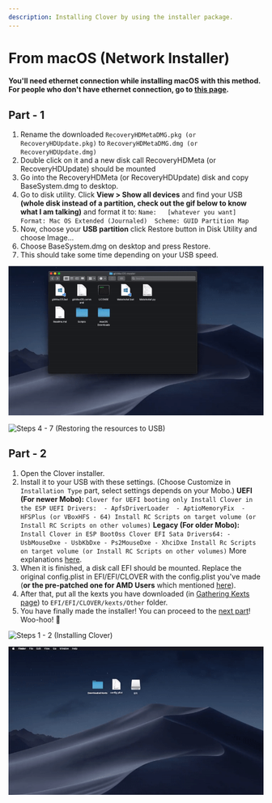 ```yaml
---
description: Installing Clover by using the installer package.
---
```


# From macOS \(Network Installer\)

#### You'll need ethernet connection while installing macOS with this method. For people who don't have ethernet connection, go to [this page](from-macos-offline-installer.md).

## Part - 1

1. Rename the downloaded `RecoveryHDMetaDMG.pkg (or RecoveryHDUpdate.pkg)` to `RecoveryHDMetaDMG.dmg (or RecoveryHDUpdate.dmg)`
2. Double click on it and a new disk call RecoveryHDMeta \(or RecoveryHDUpdate\) should be mounted
3. Go into the RecoveryHDMeta \(or RecoveryHDUpdate\) disk and copy BaseSystem.dmg to desktop.
4. Go to disk utility. Click **View &gt; Show all devices** and find your USB **\(whole disk instead of a partition, check out the gif below to know what I am talking\)** and format it to:  `Name:   [whatever you want] Format: Mac OS Extended (Journaled)  Scheme: GUID Partition Map`
5. Now, choose your **USB partition** click Restore button in Disk Utility and choose Image...
6. Choose BaseSystem.dmg on desktop and press Restore.
7. This should take some time depending on your USB speed.

![Steps 1 - 3 \(Extracting BaseSystem.dmg to Desktop\)](../../.gitbook/assets/ezgif-4-c4f2b894d040.gif)

![Steps 4 - 7 \(Restoring the resources to USB\)](../../.gitbook/assets/restoring-to-usb.gif)

## Part - 2

1. Open the Clover installer.
2. Install it to your USB with these settings. \(Choose Customize in `Installation Type` part, select settings depends on your Mobo.\) **UEFI \(For newer Mobo\):** `Clover for UEFI booting only Install Clover in the ESP UEFI Drivers:  - ApfsDriverLoader  - AptioMemoryFix  - HFSPlus (or VBoxHFS - 64) Install RC Scripts on target volume (or Install RC Scripts on other volumes)` **Legacy \(For older Mobo\):** `Install Clover in ESP Boot0ss Clover EFI Sata Drivers64: - UsbMouseDxe - UsbKbDxe - Ps2MouseDxe - XhciDxe Install Rc Scripts on target volume (or Install RC Scripts on other volumes)` More explanations [here](https://hackintosh.gitbook.io/-r-hackintosh-vanilla-desktop-guide/clover-setup).
3. When it is finished, a disk call EFI should be mounted. Replace the original config.plist in EFI/EFI/CLOVER with the config.plist you've made \(**or the pre-patched one for AMD Users** which mentioned [here](../get-started/untitled/amd-clover-config.plist.md)\).
4. After that, put all the kexts you have downloaded \(in [Gathering Kexts page](../get-started/untitled/gathering-kexts.md)\) to `EFI/EFI/CLOVER/kexts/Other` folder.
5. You have finally made the installer! You can proceed to the [next part](../actual-installation-part-1.md)! Woo-hoo! 🥳 

![Steps 1 - 2 \(Installing Clover\)](../../.gitbook/assets/installing-clover.gif)

![Steps 3 - 4 \(Copy files to Clover\)](../../.gitbook/assets/ezgif-4-7eed77270d16.gif)

